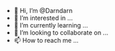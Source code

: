 - 👋 Hi, I’m @Darndarn
- 👀 I’m interested in ...
- 🌱 I’m currently learning ...
- 💞️ I’m looking to collaborate on ...
- 📫 How to reach me ...

<!---
Darndarn/Darndarn is a ✨ special ✨ repository because its `README.md` (this file) appears on your GitHub profile.
You can click the Preview link to take a look at your changes.
--->
